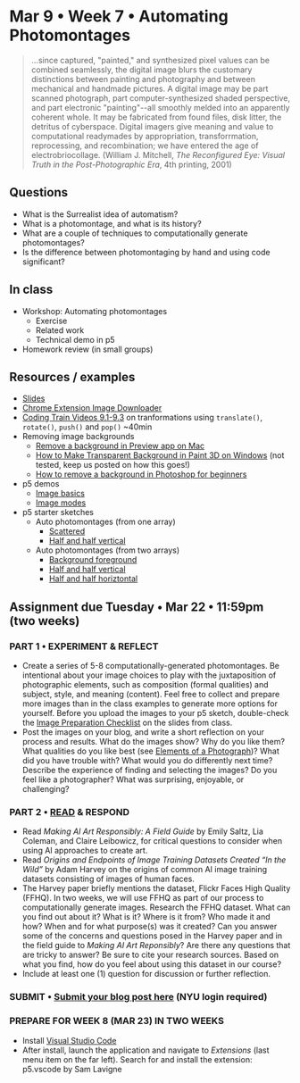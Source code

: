 # Mar 9 • Week 7 • Automating Photomontages

>...since captured, "painted," and synthesized pixel values can be combined seamlessly, the digital image blurs the customary distinctions between painting and photography and between mechanical and handmade pictures. A digital image may be part scanned photograph, part computer-synthesized shaded perspective, and part electronic "painting"--all smoothly melded into an apparently coherent whole. It may be fabricated from found files, disk litter, the detritus of cyberspace. Digital imagers give meaning and value to computational readymades by appropriation, transforrmation, reprocessing, and recombination; we have entered the age of electrobriocollage. (William J. Mitchell, *The Reconfigured Eye: Visual Truth in the Post-Photographic Era*, 4th printing, 2001)

## Questions
- What is the Surrealist idea of automatism?
- What is a photomontage, and what is its history?
- What are a couple of techniques to computationally generate photomontages?
- Is the difference between photomontaging by hand and using code significant? 

## In class
- Workshop: Automating photomontages
    - Exercise
    - Related work
    - Technical demo in p5
- Homework review (in small groups)

## Resources / examples
- [Slides](https://drive.google.com/drive/u/0/folders/1YZtWK03TXGCoGmy7WeQYF-BBulZFAbHA)
- [Chrome Extension Image Downloader](https://chrome.google.com/webstore/detail/image-downloader/cnpniohnfphhjihaiiggeabnkjhpaldj?hl=en-US)
- [Coding Train Videos 9.1-9.3](https://thecodingtrain.com/Tutorials/) on tranformations using `translate()`, `rotate()`, `push()` and `pop()` ~40min
- Removing image backgrounds
    - [Remove a background in Preview app on Mac](https://support.apple.com/guide/preview/extract-an-image-or-remove-a-background-prvw15636/mac)
    - [How to Make Transparent Background in Paint 3D on Windows](https://asapguide.com/transparent-background-paint-3d/) (not tested, keep us posted on how this goes!)
    - [How to remove a background in Photoshop for beginners](https://www.youtube.com/watch?v=BQQqnn2uZv4)
- p5 demos
    - [Image basics](https://editor.p5js.org/enickles/sketches/SH_0wRoja)
    - [Image modes](https://editor.p5js.org/enickles/sketches/dABsgrS-g)
- p5 starter sketches
    - Auto photomontages (from one array)
        - [Scattered](https://editor.p5js.org/enickles/sketches/blBZttvpS)
        - [Half and half vertical](https://editor.p5js.org/enickles/sketches/YqIlTj9z4)
    - Auto photomontages (from two arrays)
        - [Background foreground](https://editor.p5js.org/enickles/sketches/AeeyaHFhx)
        - [Half and half vertical](https://editor.p5js.org/enickles/sketches/q9_D4kQ63)
        - [Half and half horiztontal](https://editor.p5js.org/enickles/sketches/1Tv17Qkg7)


## Assignment due Tuesday • Mar 22 • 11:59pm (two weeks)
### PART 1 • EXPERIMENT & REFLECT 
- Create a series of 5-8 computationally-generated photomontages. Be intentional about your image choices to play with the juxtaposition of photographic elements, such as composition (formal qualities) and subject, style, and meaning (content). Feel free to collect and prepare more images than in the class examples to generate more options for yourself. Before you upload the images to your p5 sketch, double-check the [Image Preparation Checklist](https://docs.google.com/presentation/d/1n8QfUpTNXAHwV8TifyAetkLrRH76uN394B2RB96QiLM/edit#slide=id.g115f462f905_0_16) on the slides from class.
- Post the images on your blog, and write a short reflection on your process and results. What do the images show? Why do you like them? What qualities do you like best (see [Elements of a Photograph](https://github.com/ellennickles/xphoto-s22/blob/main/resources/photograph-elements.md))? What did you have trouble with? What would you do differently next time? Describe the experience of finding and selecting the images? Do you feel like a photographer? What was surprising, enjoyable, or challenging?
### PART 2 • [READ](https://drive.google.com/drive/u/0/folders/1YZtWK03TXGCoGmy7WeQYF-BBulZFAbHA) & RESPOND
- Read *Making AI Art Responsibly: A Field Guide* by Emily Saltz, Lia Coleman, and Claire Leibowicz, for critical questions to consider when using AI approaches to create art.
- Read *Origins and Endpoints of Image Training Datasets Created “In the Wild”* by Adam Harvey on the origins of common AI image training datasets consisting of images of human faces.
- The Harvey paper briefly mentions the dataset, Flickr Faces High Quality (FFHQ). In two weeks, we will use FFHQ as part of our process to computationally generate images. Research the FFHQ dataset. What can you find out about it? What is it? Where is it from? Who made it and how? When and for what purpose(s) was it created? Can you answer some of the concerns and questions posed in the Harvey paper and in the field guide to *Making AI Art Reponsibly*? Are there any questions that are tricky to answer? Be sure to cite your research sources. Based on what you find, how do you feel about using this dataset in our course?
- Include at least one (1) question for discussion or further reflection.

### SUBMIT • [Submit your blog post here](https://forms.gle/JfwCTv7JqkieZ8yz8) (NYU login required)

### PREPARE FOR WEEK 8 (MAR 23) IN TWO WEEKS
- Install [Visual Studio Code](https://code.visualstudio.com/)
- After install, launch the application and navigate to *Extensions* (last menu item on the far left). Search for and install the extension: p5.vscode by Sam Lavigne
